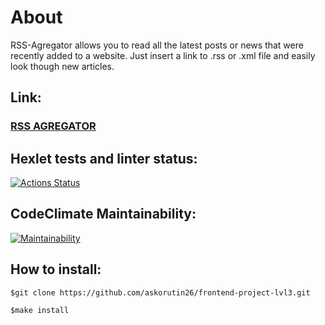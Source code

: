 # About 
RSS-Agregator allows you to read all the latest posts or news that were recently added to a website. Just insert a link to .rss or .xml file and easily look though new articles.

## Link:
### [RSS AGREGATOR](https://frontend-project-lvl3-beryl.vercel.app/)

## Hexlet tests and linter status:
[![Actions Status](https://github.com/askorutin26/frontend-project-lvl3/workflows/hexlet-check/badge.svg)](https://github.com/askorutin26/frontend-project-lvl3/actions)

## CodeClimate Maintainability:
[![Maintainability](https://api.codeclimate.com/v1/badges/0dc7ea59a8153b905aec/maintainability)](https://codeclimate.com/github/askorutin26/frontend-project-lvl3/maintainability)

## How to install:
`$git clone https://github.com/askorutin26/frontend-project-lvl3.git`

`$make install`


